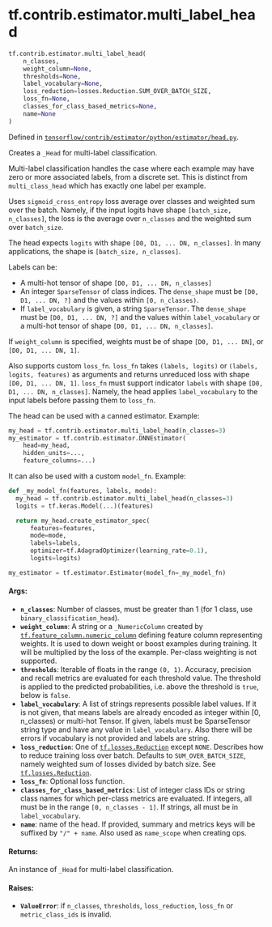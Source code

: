 <div itemscope itemtype="http://developers.google.com/ReferenceObject">
<meta itemprop="name" content="tf.contrib.estimator.multi_label_head" />
<meta itemprop="path" content="Stable" />
</div>

# tf.contrib.estimator.multi_label_head

``` python
tf.contrib.estimator.multi_label_head(
    n_classes,
    weight_column=None,
    thresholds=None,
    label_vocabulary=None,
    loss_reduction=losses.Reduction.SUM_OVER_BATCH_SIZE,
    loss_fn=None,
    classes_for_class_based_metrics=None,
    name=None
)
```



Defined in [`tensorflow/contrib/estimator/python/estimator/head.py`](https://www.tensorflow.org/code/tensorflow/contrib/estimator/python/estimator/head.py).

Creates a `_Head` for multi-label classification.

Multi-label classification handles the case where each example may have zero
or more associated labels, from a discrete set. This is distinct from
`multi_class_head` which has exactly one label per example.

Uses `sigmoid_cross_entropy` loss average over classes and weighted sum over
the batch. Namely, if the input logits have shape `[batch_size, n_classes]`,
the loss is the average over `n_classes` and the weighted sum over
`batch_size`.

The head expects `logits` with shape `[D0, D1, ... DN, n_classes]`. In many
applications, the shape is `[batch_size, n_classes]`.

Labels can be:

* A multi-hot tensor of shape `[D0, D1, ... DN, n_classes]`
* An integer `SparseTensor` of class indices. The `dense_shape` must be
  `[D0, D1, ... DN, ?]` and the values within `[0, n_classes)`.
* If `label_vocabulary` is given, a string `SparseTensor`. The `dense_shape`
  must be `[D0, D1, ... DN, ?]` and the values within `label_vocabulary` or a
  multi-hot tensor of shape `[D0, D1, ... DN, n_classes]`.

If `weight_column` is specified, weights must be of shape
`[D0, D1, ... DN]`, or `[D0, D1, ... DN, 1]`.

Also supports custom `loss_fn`. `loss_fn` takes `(labels, logits)` or
`(labels, logits, features)` as arguments and returns unreduced loss with
shape `[D0, D1, ... DN, 1]`. `loss_fn` must support indicator `labels` with
shape `[D0, D1, ... DN, n_classes]`. Namely, the head applies
`label_vocabulary` to the input labels before passing them to `loss_fn`.

The head can be used with a canned estimator. Example:

```python
my_head = tf.contrib.estimator.multi_label_head(n_classes=3)
my_estimator = tf.contrib.estimator.DNNEstimator(
    head=my_head,
    hidden_units=...,
    feature_columns=...)
```

It can also be used with a custom `model_fn`. Example:

```python
def _my_model_fn(features, labels, mode):
  my_head = tf.contrib.estimator.multi_label_head(n_classes=3)
  logits = tf.keras.Model(...)(features)

  return my_head.create_estimator_spec(
      features=features,
      mode=mode,
      labels=labels,
      optimizer=tf.AdagradOptimizer(learning_rate=0.1),
      logits=logits)

my_estimator = tf.estimator.Estimator(model_fn=_my_model_fn)
```

#### Args:

* <b>`n_classes`</b>: Number of classes, must be greater than 1 (for 1 class, use
    `binary_classification_head`).
* <b>`weight_column`</b>: A string or a `_NumericColumn` created by
    <a href="../../../tf/feature_column/numeric_column.md"><code>tf.feature_column.numeric_column</code></a> defining feature column representing
    weights. It is used to down weight or boost examples during training. It
    will be multiplied by the loss of the example.  Per-class weighting is
    not supported.
* <b>`thresholds`</b>: Iterable of floats in the range `(0, 1)`. Accuracy, precision
    and recall metrics are evaluated for each threshold value. The threshold
    is applied to the predicted probabilities, i.e. above the threshold is
    `true`, below is `false`.
* <b>`label_vocabulary`</b>: A list of strings represents possible label values. If it
    is not given, that means labels are already encoded as integer within
    [0, n_classes) or multi-hot Tensor. If given, labels must be SparseTensor
    string type and have any value in `label_vocabulary`. Also there will be
    errors if vocabulary is not provided and labels are string.
* <b>`loss_reduction`</b>: One of <a href="../../../tf/losses/Reduction.md"><code>tf.losses.Reduction</code></a> except `NONE`. Describes how to
    reduce training loss over batch. Defaults to `SUM_OVER_BATCH_SIZE`, namely
    weighted sum of losses divided by batch size. See <a href="../../../tf/losses/Reduction.md"><code>tf.losses.Reduction</code></a>.
* <b>`loss_fn`</b>: Optional loss function.
* <b>`classes_for_class_based_metrics`</b>: List of integer class IDs or string class
    names for which per-class metrics are evaluated. If integers, all must be
    in the range `[0, n_classes - 1]`. If strings, all must be in
    `label_vocabulary`.
* <b>`name`</b>: name of the head. If provided, summary and metrics keys will be
    suffixed by `"/" + name`. Also used as `name_scope` when creating ops.


#### Returns:

An instance of `_Head` for multi-label classification.


#### Raises:

* <b>`ValueError`</b>: if `n_classes`, `thresholds`, `loss_reduction`, `loss_fn` or
  `metric_class_ids` is invalid.